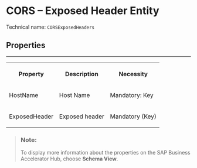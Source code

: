 <!-- loio945cb507a29a4d25b11b5128c9693c25 -->

# CORS – Exposed Header Entity





Technical name: `CORSExposedHeaders` 



## Properties

****


<table>
<tr>
<th valign="top">

Property

</th>
<th valign="top">

Description

</th>
<th valign="top">

Necessity

</th>
</tr>
<tr>
<td valign="top">

HostName

</td>
<td valign="top">

Host Name

</td>
<td valign="top">

Mandatory: Key

</td>
</tr>
<tr>
<td valign="top">

ExposedHeader

</td>
<td valign="top">

Exposed header

</td>
<td valign="top">

Mandatory \(Key\)

</td>
</tr>
</table>

> ### Note:  
> To display more information about the properties on the SAP Business Accelerator Hub, choose **Schema View**.

